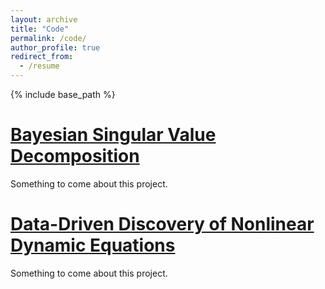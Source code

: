 ```yaml
---
layout: archive
title: "Code"
permalink: /code/
author_profile: true
redirect_from:
  - /resume
---
```


{% include base_path %}

<a href="https://jsnowynorth.github.io/BayesianSVD.jl/dev/#" title="Bayesian Singular Value Decomposition">Bayesian Singular Value Decomposition</a>
======
Something to come about this project.


<a href="https://jsnowynorth.github.io/BayesianDiscovery.jl/dev/#" title="Data-Driven Discovery of Nonlinear Dynamic Equations">Data-Driven Discovery of Nonlinear Dynamic Equations</a>
======
Something to come about this project.

